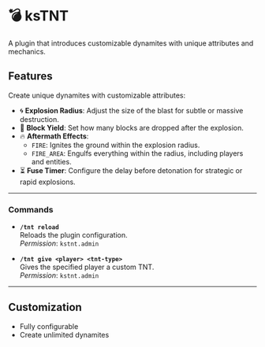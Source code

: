 # 💣 ksTNT

A plugin that introduces customizable dynamites with unique attributes and mechanics.

## Features
Create unique dynamites with customizable attributes:

- 🌀 **Explosion Radius**: Adjust the size of the blast for subtle or massive destruction.  
- 🧱 **Block Yield**: Set how many blocks are dropped after the explosion.  
- 🔥 **Aftermath Effects**:  
  - `FIRE`: Ignites the ground within the explosion radius.  
  - `FIRE_AREA`: Engulfs everything within the radius, including players and entities.  
- ⏳ **Fuse Timer**: Configure the delay before detonation for strategic or rapid explosions.

---

### Commands
- **`/tnt reload`**  
  Reloads the plugin configuration.  
  *Permission*: `kstnt.admin`

- **`/tnt give <player> <tnt-type>`**  
  Gives the specified player a custom TNT.  
  *Permission*: `kstnt.admin`

---

## Customization
- Fully configurable
- Create unlimited dynamites
